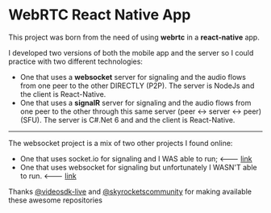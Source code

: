 # WebRTC React Native App
This project was born from the need of using **webrtc** in a **react-native** app.  

I developed two versions of both the mobile app and the server so I could practice with two different technologies: 
- One that uses a **websocket** server for signaling and the audio flows from one peer to the other DIRECTLY (P2P). The server is NodeJs and the client is React-Native.
- One that uses a **signalR** server for signaling and the audio flows from one peer to the other through this same server (peer <-> server <-> peer) (SFU). The server is C#.Net 6 and and the client is React-Native.

---
The websocket project is a mix of two other projects I found online:
- One that uses socket.io for signaling and I WAS able to run; <--- [link](https://github.com/videosdk-live/webrtc/tree/main/react-native-webrtc-app)
- One that uses websocket for signaling but unfortunately I WASN'T able to run. <--- [link](https://github.com/skyrocketscommunity/React-native-webrtcApp)

Thanks [@videosdk-live](https://github.com/videosdk-live) and [@skyrocketscommunity](https://github.com/skyrocketscommunity) for making available these awesome repositories
